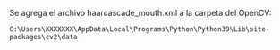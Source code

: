 Se agrega el archivo haarcascade_mouth.xml a la carpeta del OpenCV:

```
C:\Users\XXXXXXX\AppData\Local\Programs\Python\Python39\Lib\site-packages\cv2\data
```